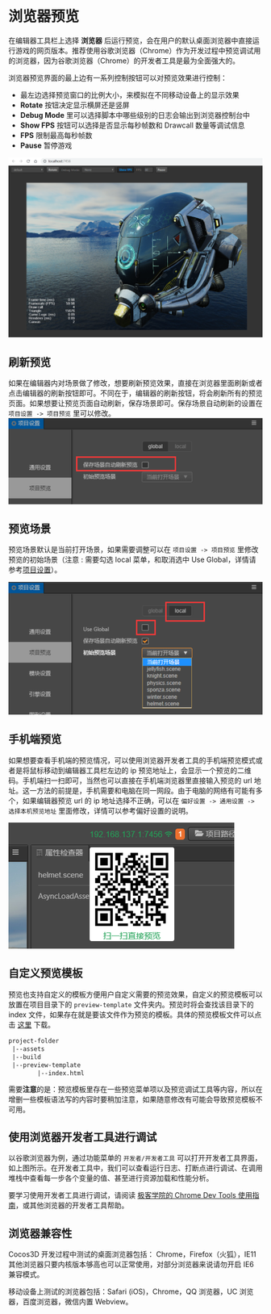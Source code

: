 
# 浏览器预览

在编辑器工具栏上选择 **浏览器** 后运行预览，会在用户的默认桌面浏览器中直接运行游戏的网页版本。推荐使用谷歌浏览器（Chrome）作为开发过程中预览调试用的浏览器，因为谷歌浏览器（Chrome）的开发者工具是最为全面强大的。

浏览器预览界面的最上边有一系列控制按钮可以对预览效果进行控制：

- 最左边选择预览窗口的比例大小，来模拟在不同移动设备上的显示效果
- **Rotate** 按钮决定显示横屏还是竖屏
- **Debug Mode** 里可以选择脚本中哪些级别的日志会输出到浏览器控制台中
- **Show FPS** 按钮可以选择是否显示每秒帧数和 Drawcall 数量等调试信息
- **FPS** 限制最高每秒帧数
- **Pause** 暂停游戏

![browser](index/browser.png)
## 刷新预览
如果在编辑器内对场景做了修改，想要刷新预览效果，直接在浏览器里面刷新或者点击编辑器的刷新按钮即可。不同在于，编辑器的刷新按钮，将会刷新所有的预览页面。如果想要让预览页面自动刷新，保存场景即可。保存场景自动刷新的设置在 `项目设置 -> 项目预览` 里可以修改。
![start-scenel](index/auto-refresh.png)

## 预览场景
预览场景默认是当前打开场景，如果需要调整可以在 `项目设置 -> 项目预览` 里修改预览的初始场景（注意 : 需要勾选 local 菜单，和取消选中 Use Global，详情请参考[项目设置]()）。

![start-scenel](index/start-scene.png)

## 手机端预览
如果想要查看手机端的预览情况，可以使用浏览器开发者工具的手机端预览模式或者是将鼠标移动到编辑器工具栏左边的 ip 预览地址上，会显示一个预览的二维码。手机端扫一扫即可，当然也可以直接在手机端浏览器里直接输入预览的 url 地址。这一方法的前提是，手机需要和电脑在同一网段。由于电脑的网络有可能有多个，如果编辑器预览 url 的 ip 地址选择不正确，可以在 `偏好设置 -> 通用设置 -> 选择本机预览地址` 里面修改，详情可以参考偏好设置的说明。

![preview-url](index/preview-url.png)

## 自定义预览模板

预览也支持自定义的模板方便用户自定义需要的预览效果，自定义的预览模板可以放置在项目目录下的 `preview-template` 文件夹内。预览时将会查找该目录下的 index 文件，如果存在就是要该文件作为预览的模板。具体的预览模板文件可以点击 [这里](./index/index.html) 下载。

```
project-folder
 |--assets
 |--build
 |--preview-template
        |--index.html
```

需要**注意**的是：预览模板里存在一些预览菜单项以及预览调试工具等内容，所以在增删一些模板语法写的内容时要稍加注意，如果随意修改有可能会导致预览模板不可用。

## 使用浏览器开发者工具进行调试

以谷歌浏览器为例，通过功能菜单的 `开发者/开发者工具` 可以打开开发者工具界面，如上图所示。在开发者工具中，我们可以查看运行日志、打断点进行调试、在调用堆栈中查看每一步各个变量的值、甚至进行资源加载和性能分析。

要学习使用开发者工具进行调试，请阅读 [极客学院的 Chrome Dev Tools 使用指南](http://wiki.jikexueyuan.com/project/chrome-devtools/overview.html)，或其他浏览器的开发者工具帮助。

## 浏览器兼容性

Cocos3D 开发过程中测试的桌面浏览器包括： Chrome，Firefox（火狐），IE11
其他浏览器只要内核版本够高也可以正常使用，对部分浏览器来说请勿开启 IE6 兼容模式。

移动设备上测试的浏览器包括：Safari (iOS)，Chrome，QQ 浏览器，UC 浏览器，百度浏览器，微信内置 Webview。